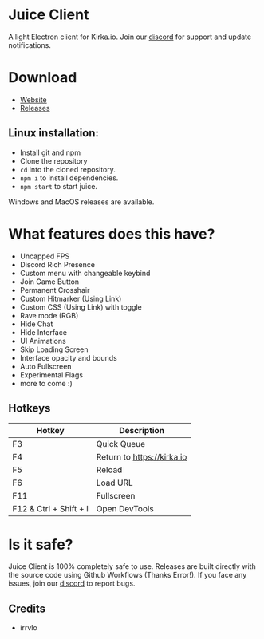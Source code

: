 # Juice Client

A light Electron client for Kirka.io. Join our [discord](https://discord.gg/FjzAAdSjng) for support and update notifications.

# Download

- [Website](https://juice.irrvlo.xyz)
- [Releases](https://github.com/irrvlo/juice-client/releases)

## Linux installation:
- Install git and npm
- Clone the repository
- `cd` into the cloned repository.
- `npm i` to install dependencies.
- `npm start` to start juice.

Windows and MacOS releases are available.

# What features does this have?

- Uncapped FPS
- Discord Rich Presence
- Custom menu with changeable keybind
- Join Game Button
- Permanent Crosshair
- Custom Hitmarker (Using Link)
- Custom CSS (Using Link) with toggle
- Rave mode (RGB)
- Hide Chat
- Hide Interface
- UI Animations
- Skip Loading Screen
- Interface opacity and bounds
- Auto Fullscreen
- Experimental Flags
- more to come :)

## Hotkeys
| Hotkey | Description |
| ------ | ----------- |
| F3 | Quick Queue |
| F4 | Return to https://kirka.io |
| F5 | Reload |
| F6 | Load URL |
| F11 | Fullscreen |
| F12 & Ctrl + Shift + I | Open DevTools |

# Is it safe?

Juice Client is 100% completely safe to use. Releases are built directly with the source code using Github Workflows (Thanks Error!). If you face any issues, join our [discord](https://discord.gg/FjzAAdSjng) to report bugs.

## Credits

- irrvlo
